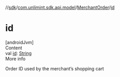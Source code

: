 //[sdk](../../../index.md)/[com.unlimint.sdk.api.model](../index.md)/[MerchantOrder](index.md)/[id](id.md)



# id  
[androidJvm]  
Content  
val [id](id.md): [String](https://kotlinlang.org/api/latest/jvm/stdlib/kotlin/-string/index.html)  
More info  


Order ID used by the merchant’s shopping cart

  



